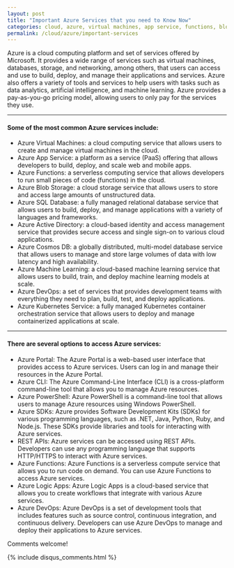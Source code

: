 ```yaml
---
layout: post
title: "Important Azure Services that you need to Know Now"
categories: cloud, azure, virtual machines, app service, functions, blob storage, sql database, active directory, cosmos db, machine learning, devops, kubernetes
permalink: /cloud/azure/important-services
---
```

Azure is a cloud computing platform and set of services offered by Microsoft. It provides a wide range of services such as virtual machines, databases, storage, and networking, among others, that users can access and use to build, deploy, and manage their applications and services. Azure also offers a variety of tools and services to help users with tasks such as data analytics, artificial intelligence, and machine learning. Azure provides a pay-as-you-go pricing model, allowing users to only pay for the services they use.

---

#### Some of the most common Azure services include:
- Azure Virtual Machines: a cloud computing service that allows users to create and manage virtual machines in the cloud.
- Azure App Service: a platform as a service (PaaS) offering that allows developers to build, deploy, and scale web and mobile apps.
- Azure Functions: a serverless computing service that allows developers to run small pieces of code (functions) in the cloud.
- Azure Blob Storage: a cloud storage service that allows users to store and access large amounts of unstructured data.
- Azure SQL Database: a fully managed relational database service that allows users to build, deploy, and manage applications with a variety of languages and frameworks.
- Azure Active Directory: a cloud-based identity and access management service that provides secure access and single sign-on to various cloud applications.
- Azure Cosmos DB: a globally distributed, multi-model database service that allows users to manage and store large volumes of data with low latency and high availability.
- Azure Machine Learning: a cloud-based machine learning service that allows users to build, train, and deploy machine learning models at scale.
- Azure DevOps: a set of services that provides development teams with everything they need to plan, build, test, and deploy applications.
- Azure Kubernetes Service: a fully managed Kubernetes container orchestration service that allows users to deploy and manage containerized applications at scale.

---

#### There are several options to access Azure services:
- Azure Portal: The Azure Portal is a web-based user interface that provides access to Azure services. Users can log in and manage their resources in the Azure Portal.
- Azure CLI: The Azure Command-Line Interface (CLI) is a cross-platform command-line tool that allows you to manage Azure resources.
- Azure PowerShell: Azure PowerShell is a command-line tool that allows users to manage Azure resources using Windows PowerShell.
- Azure SDKs: Azure provides Software Development Kits (SDKs) for various programming languages, such as .NET, Java, Python, Ruby, and Node.js. These SDKs provide libraries and tools for interacting with Azure services.
- REST APIs: Azure services can be accessed using REST APIs. Developers can use any programming language that supports HTTP/HTTPS to interact with Azure services.
- Azure Functions: Azure Functions is a serverless compute service that allows you to run code on demand. You can use Azure Functions to access Azure services.
- Azure Logic Apps: Azure Logic Apps is a cloud-based service that allows you to create workflows that integrate with various Azure services.
- Azure DevOps: Azure DevOps is a set of development tools that includes features such as source control, continuous integration, and continuous delivery. Developers can use Azure DevOps to manage and deploy their applications to Azure services.

Comments welcome!

{% include disqus_comments.html %}
